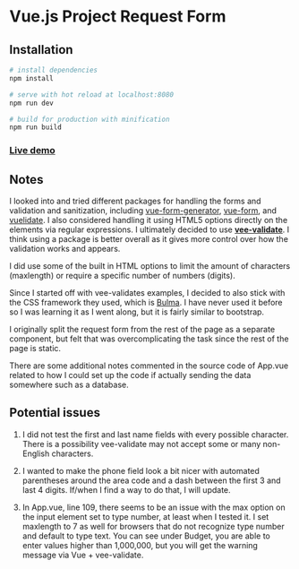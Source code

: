# Vue.js Project Request Form

## Installation

``` bash
# install dependencies
npm install

# serve with hot reload at localhost:8080
npm run dev

# build for production with minification
npm run build
```

### [Live demo](https://jsnspr-vue-request-form.heroku.com/)

## Notes

I looked into and tried different packages for handling the forms and validation and sanitization, including [vue-form-generator](https://github.com/vue-generators/vue-form-generator), [vue-form](https://www.npmjs.com/package/vue-form), and [vuelidate](https://monterail.github.io/vuelidate/). I also considered handling it using HTML5 options directly on the elements via regular expressions. I ultimately decided to use **[vee-validate](https://vee-validate.logaretm.com/)**. I think using a package is better overall as it gives more control over how the validation works and appears. 

I did use some of the built in HTML options to limit the amount of characters (maxlength) or require a specific number of numbers (digits).

Since I started off with vee-validates examples, I decided to also stick with the CSS framework they used, which is [Bulma](https://bulma.io/). I have never used it before so I was learning it as I went along, but it is fairly similar to bootstrap. 

I originally split the request form from the rest of the page as a separate component, but felt that was overcomplicating the task since the rest of the page is static. 

There are some additional notes commented in the source code of App.vue related to how I could set up the code if actually sending the data somewhere such as a database. 

## Potential issues

1. I did not test the first and last name fields with every possible character. There is a possibility vee-validate may not accept some or many non-English characters. 

2. I wanted to make the phone field look a bit nicer with automated parentheses around the area code and a dash between the first 3 and last 4 digits. If/when I find a way to do that, I will update. 

3. In App.vue, line 109, there seems to be an issue with the max option on the input element set to type number, at least when I tested it. I set maxlength to 7 as well for browsers that do not recognize type number and default to type text. You can see under Budget, you are able to enter values higher than 1,000,000, but you will get the warning message via Vue + vee-validate. 

